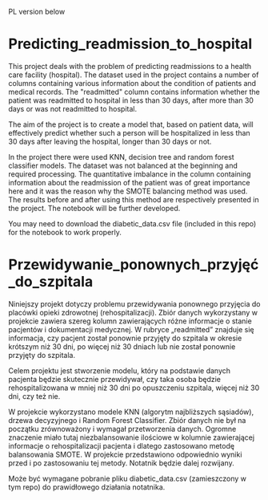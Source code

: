PL version below
# Predicting_readmission_to_hospital

This project deals with the problem of predicting readmissions to a health care facility (hospital). The dataset used in the project contains a number of columns containing various information about the condition of patients and medical records. The "readmitted" column contains information whether the patient was readmitted to hospital in less than 30 days, after more than 30 days or  was not readmitted to hospital.

The aim of the project is to create a model that, based on patient data, will effectively predict whether such a person will be hospitalized in less than 30 days after leaving the hospital, longer than 30 days or not.

In the project there were used KNN, decision tree and random forest classifier models. The dataset was not balanced at the beginning and required processing. The quantitative imbalance in the column containing information about the readmission of the patient was of great importance here and it was the reason why the SMOTE balancing method was used. The results before and after using this method are respectively presented in the project. The notebook will be further developed.

You may need to download the diabetic_data.csv file (included in this repo) for the notebook to work properly.

# Przewidywanie_ponownych_przyjęć_do_szpitala

Niniejszy projekt dotyczy problemu przewidywania ponownego przyjęcia do placówki opieki zdrowotnej (rehospitalizacji). Zbiór danych wykorzystany w projekcie zawiera szereg kolumn zawierających różne informacje o stanie pacjentów i dokumentacji medycznej. W rubryce „readmitted” znajduje się informacja, czy pacjent został ponownie przyjęty do szpitala w okresie krótszym niż 30 dni, po więcej niż 30 dniach lub nie został ponownie przyjęty do szpitala.

Celem projektu jest stworzenie modelu, który na podstawie danych pacjenta będzie skutecznie przewidywał, czy taka osoba będzie rehospitalizowana w mniej niż 30 dni po opuszczeniu szpitala, więcej niż 30 dni, czy też nie.

W projekcie wykorzystano modele KNN (algorytm najbliższych sąsiadów), drzewa decyzyjnego i Random Forest Classifier. Zbiór danych nie był na początku zrównoważony i wymagał przetworzenia danych. Ogromne znaczenie miało tutaj niezbalansowanie ilościowe w kolumnie zawierającej informacje o rehospitalizacji pacjenta i dlatego zastosowano metodę balansowania SMOTE. W projekcie przedstawiono odpowiednio wyniki przed i po zastosowaniu tej metody. Notatnik będzie dalej rozwijany.

Może być wymagane pobranie pliku diabetic_data.csv (zamieszczony w tym repo) do prawidłowego działania notatnika.

